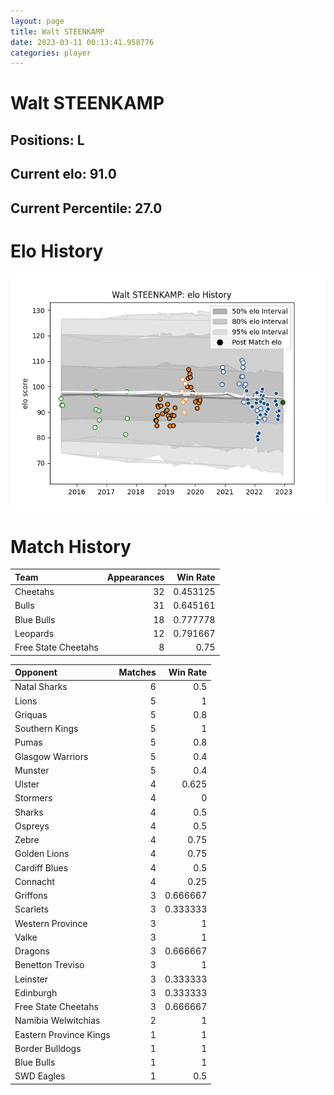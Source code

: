 ```yaml
---  
layout: page  
title: Walt STEENKAMP  
date: 2023-03-11 00:13:41.958776  
categories: player  
---
```

# Walt STEENKAMP

## Positions: L

## Current elo: 91.0

## Current Percentile: 27.0

# Elo History


![elo history](history_WaltSTEENKAMP.png)
# Match History


| Team                |   Appearances |   Win Rate |
|:--------------------|--------------:|-----------:|
| Cheetahs            |            32 |   0.453125 |
| Bulls               |            31 |   0.645161 |
| Blue Bulls          |            18 |   0.777778 |
| Leopards            |            12 |   0.791667 |
| Free State Cheetahs |             8 |   0.75     |

| Opponent               |   Matches |   Win Rate |
|:-----------------------|----------:|-----------:|
| Natal Sharks           |         6 |   0.5      |
| Lions                  |         5 |   1        |
| Griquas                |         5 |   0.8      |
| Southern Kings         |         5 |   1        |
| Pumas                  |         5 |   0.8      |
| Glasgow Warriors       |         5 |   0.4      |
| Munster                |         5 |   0.4      |
| Ulster                 |         4 |   0.625    |
| Stormers               |         4 |   0        |
| Sharks                 |         4 |   0.5      |
| Ospreys                |         4 |   0.5      |
| Zebre                  |         4 |   0.75     |
| Golden Lions           |         4 |   0.75     |
| Cardiff Blues          |         4 |   0.5      |
| Connacht               |         4 |   0.25     |
| Griffons               |         3 |   0.666667 |
| Scarlets               |         3 |   0.333333 |
| Western Province       |         3 |   1        |
| Valke                  |         3 |   1        |
| Dragons                |         3 |   0.666667 |
| Benetton Treviso       |         3 |   1        |
| Leinster               |         3 |   0.333333 |
| Edinburgh              |         3 |   0.333333 |
| Free State Cheetahs    |         3 |   0.666667 |
| Namibia Welwitchias    |         2 |   1        |
| Eastern Province Kings |         1 |   1        |
| Border Bulldogs        |         1 |   1        |
| Blue Bulls             |         1 |   1        |
| SWD Eagles             |         1 |   0.5      |